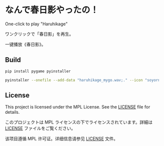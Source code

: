 # なんで春日影やったの！

One-click to play "Haruhikage"

ワンクリックで「春日影」を再生。

一键播放《春日影》。

## Build

```bash
pip install pygame pyinstaller
```

```bash
pyinstaller --onefile --add-data "haruhikage_mygo.wav;." --icon "soyorn.ico" main.py
```

## License

This project is licensed under the MPL License. See the [LICENSE](LICENSE) file for details.

このプロジェクトは MPL ライセンスの下でライセンスされています。詳細は [LICENSE](LICENSE) ファイルをご覧ください。

该项目遵循 MPL 许可证。详细信息请参见 [LICENSE](LICENSE) 文件。
